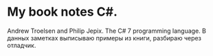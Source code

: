 # My book notes C#. 
Andrew Troelsen and Philip Jepix. The C# 7 programming language.
В данных заметках выписываю примеры из книги, разбираю через отладчик.
